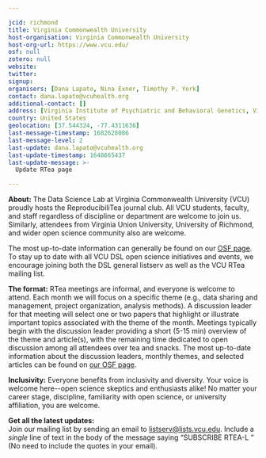 ```yaml
---

jcid: richmond
title: Virginia Commonwealth University
host-organisation: Virginia Commonwealth University
host-org-url: https://www.vcu.edu/
osf: null
zotero: null
website: 
twitter: 
signup: 
organisers: [Dana Lapato, Nina Exner, Timothy P. York]
contact: dana.lapato@vcuhealth.org
additional-contact: []
address: [Virginia Institute of Psychiatric and Behavioral Genetics, Virginia Commonwealth University, Biotech 1, Suite 100, 800 E. Leigh Street, Box 980126, Richmond, Virginia 23298-0126]
country: United States
geolocation: [37.544324, -77.4311636]
last-message-timestamp: 1682628086
last-message-level: 2
last-update: dana.lapato@vcuhealth.org
last-update-timestamp: 1648665437
last-update-message: >-
  Update RTea page

---
```


**About:**
The Data Science Lab at Virginia Commonwealth University (VCU) proudly hosts the ReproducibiliTea journal club. All VCU students, faculty, and staff regardless of discipline or department are welcome to join us. Similarly, attendees from Virginia Union University, University of Richmond, and wider open science community also are welcome.

The most up-to-date information can generally be found on our [OSF page](https://osf.io/g56qp/wiki/home). To stay up to date with all VCU DSL open science initiatives and events, we encourage joining both the DSL general listserv as well as the VCU RTea mailing list. 

**The format:**
RTea meetings are informal, and everyone is welcome to attend. Each month we will focus on a specific theme (e.g., data sharing and management, project organization, analysis methods). A discussion leader for that meeting will select one or two papers that highlight or illustrate important topics associated with the theme of the month. Meetings typically begin with the discussion leader providing a short (5-15 min) overview of the theme and article(s), with the remaining time dedicated to open discussion among all attendees over tea and snacks. The most up-to-date information about the discussion leaders, monthly themes, and selected articles can be found on [our OSF page](https://osf.io/g56qp/wiki/home).

**Inclusivity:**
Everyone benefits from inclusivity and diversity. Your voice is welcome here--open science skeptics and enthusiasts alike! No matter your career stage, discipline, familiarity with open science, or university affiliation, you are welcome.

**Get all the latest updates:**   
Join our mailing list by sending an email to listserv@lists.vcu.edu. Include a *single* line of text in the body of the message saying “SUBSCRIBE RTEA-L <your name>” (No need to include the quotes in your email).

